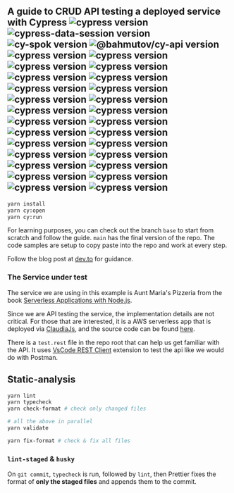 ## A guide to CRUD API testing a deployed service with Cypress ![cypress version](https://img.shields.io/badge/cypress-11.0.-brightgreen) ![cypress-data-session version](https://img.shields.io/badge/cypress--data--session-2.3.1-brightgreen) ![cy-spok version](https://img.shields.io/badge/cy--spok-1.5.2-brightgreen) ![@bahmutov/cy-api version](https://img.shields.io/badge/@bahmutov/cy--api-2.2.1-brightgreen) ![cypress version](https://img.shields.io/badge/cypress-11.0.-brightgreen) ![cypress version](https://img.shields.io/badge/cypress-11.0.-brightgreen) ![cypress version](https://img.shields.io/badge/cypress-11.0.-brightgreen) ![cypress version](https://img.shields.io/badge/cypress-11.0.-brightgreen) ![cypress version](https://img.shields.io/badge/cypress-11.0.-brightgreen) ![cypress version](https://img.shields.io/badge/cypress-11.0.-brightgreen) ![cypress version](https://img.shields.io/badge/cypress-11.0.-brightgreen) ![cypress version](https://img.shields.io/badge/cypress-11.0.-brightgreen) ![cypress version](https://img.shields.io/badge/cypress-11.0.-brightgreen) ![cypress version](https://img.shields.io/badge/cypress-11.0.-brightgreen) ![cypress version](https://img.shields.io/badge/cypress-11.0.-brightgreen) ![cypress version](https://img.shields.io/badge/cypress-11.0.-brightgreen) ![cypress version](https://img.shields.io/badge/cypress-11.0.-brightgreen) ![cypress version](https://img.shields.io/badge/cypress-11.0.-brightgreen) ![cypress version](https://img.shields.io/badge/cypress-11.0.-brightgreen) ![cypress version](https://img.shields.io/badge/cypress-11.0.-brightgreen) ![cypress version](https://img.shields.io/badge/cypress-11.0.-brightgreen) ![cypress version](https://img.shields.io/badge/cypress-11.0.-brightgreen) ![cypress version](https://img.shields.io/badge/cypress-11.0.-brightgreen) ![cypress version](https://img.shields.io/badge/cypress-11.0.-brightgreen) ![cypress version](https://img.shields.io/badge/cypress-11.0.-brightgreen) ![cypress version](https://img.shields.io/badge/cypress-11.0.-brightgreen) ![cypress version](https://img.shields.io/badge/cypress-11.0.-brightgreen) ![cypress version](https://img.shields.io/badge/cypress-11.0.-brightgreen) ![cypress version](https://img.shields.io/badge/cypress-11.0.-brightgreen) ![cypress version](https://img.shields.io/badge/cypress-11.0.-brightgreen)

```bash
yarn install
yarn cy:open
yarn cy:run
```

For learning purposes, you can check out the branch `base` to start from scratch and follow the guide. `main` has the final version of the repo. The code samples are setup to copy paste into the repo and work at every step.

Follow the blog post at [dev.to](https://dev.to/muratkeremozcan/crud-api-testing-a-deployed-service-with-cypress-using-cy-api-spok-cypress-data-session-cypress-each-4mlg) for guidance.

### The Service under test

The service we are using in this example is Aunt Maria's Pizzeria from the book [Serverless Applications with Node.js](https://www.manning.com/books/serverless-applications-with-node-js).

Since we are API testing the service, the implementation details are not critical. For those that are interested, it is a AWS serverless app that is deployed via [ClaudiaJs](https://claudiajs.com/), and the source code can be found [here](https://github.com/muratkeremozcan/books/tree/master/aws/claudiajs/pizza-api).

There is a `test.rest` file in the repo root that can help us get familiar with the API. It uses [VsCode REST Client](https://marketplace.visualstudio.com/items?itemName=humao.rest-client) extension to test the api like we would do with Postman.

## Static-analysis

```bash
yarn lint
yarn typecheck
yarn check-format # check only changed files

# all the above in parallel
yarn validate

yarn fix-format # check & fix all files
```

### `lint-staged` & `husky`

On `git commit`, `typecheck` is run, followed by `lint`, then Prettier fixes the format of **only the staged files** and appends them to the commit.
